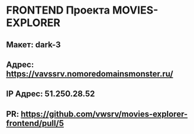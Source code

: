 # FRONTEND Проекта MOVIES-EXPLORER
## Макет: dark-3 
## Адрес: https://vavssrv.nomoredomainsmonster.ru/
## IP Адрес: 51.250.28.52
## PR: https://github.com/vwsrv/movies-explorer-frontend/pull/5
